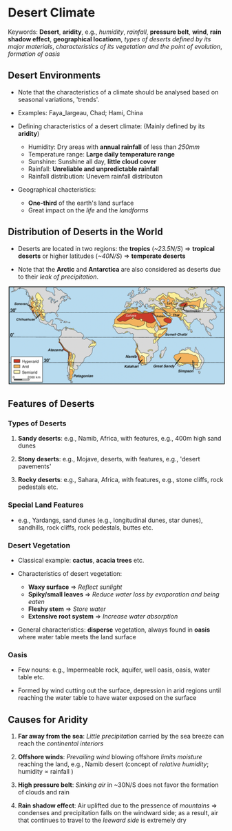 # Desert Climate

Keywords: **Desert**, **aridity**, e.g., *humidity*, *rainfall*, **pressure belt**, **wind**, **rain shadow effect**, **geographical locationn**, *types of deserts defined by its major materials*, *characteristics of its vegetation and the point of evolution*, *formation of oasis*

## Desert Environments

- Note that the characteristics of a climate should be analysed based on seasonal variations, 'trends'.

- Examples: Faya_largeau, Chad; Hami, China

- Defining characteristics of a desert climate: (Mainly defined by its **aridity**)
  - Humidity: Dry areas with **annual rainfall** of less than *250mm*
  - Temperature range: **Large daily temperature range**
  - Sunshine: Sunshine all day, **little cloud cover**
  - Rainfall: **Unreliable and unpredictable rainfall**
  - Rainfall distribution: Unevem rainfall distributon

- Geographical chacteristics:
  - **One-third** of the earth's land surface
  - Great impact on the *life* and the *landforms*

## Distribution of Deserts in the World

- Deserts are located in two regions: the **tropics** (*~23.5N/S*) => **tropical deserts** or higher latitudes (*~40N/S*) => **temperate deserts**

- Note that the **Arctic** and **Antarctica** are also considered as deserts due to their *leak of precipitation*.

![Deserts](./../img/deserts.png)

## Features of Deserts

### Types of Deserts

1. **Sandy deserts**: e.g., Namib, Africa, with features, e.g., 400m high sand dunes

2. **Stony deserts**: e.g., Mojave, deserts, with features, e.g., 'desert pavements'

3. **Rocky deserts**: e.g., Sahara, Africa, with features, e.g., stone cliffs, rock pedestals etc.

### Special Land Features

- e.g., Yardangs, sand dunes (e.g., longitudinal dunes, star dunes), sandhills, rock cliffs, rock pedestals, buttes etc.

### Desert Vegetation

- Classical example: **cactus**, **acacia trees** etc.

- Characteristics of desert vegetation:
  - **Waxy surface** => *Reflect sunlight*
  - **Spiky/small leaves** => *Reduce water loss by evaporation and being eaten*
  - **Fleshy stem** => *Store water*
  - **Extensive root system** => *Increase water absorption*

- General characteristics: **disperse** vegetation, always found in **oasis** where water table meets the land surface

### Oasis

- Few nouns: e.g., Impermeable rock, aquifer, well oasis, oasis, water table etc.
  
- Formed by wind cutting out the surface, depression in arid regions until reaching the water table to have water exposed on the surface

## Causes for Aridity

1. **Far away from the sea**: *Little precipitation* carried by the sea breeze can reach the *continental interiors*

2. **Offshore winds**: *Prevailing wind* blowing offshore *limits moisture* reaching the land, e.g., Namib desert (concept of *relative humidity*; humidity $\propto$ rainfall )

3. **High pressure belt**: *Sinking air* in ~30N/S does not favor the formation of clouds and rain

4. **Rain shadow effect**: Air uplifted due to the pressence of *mountains* => condenses and precipitation falls on the windward side; as a result, air that continues to travel to the *leeward side* is extremely dry
